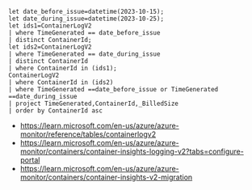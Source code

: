 ```
let date_before_issue=datetime(2023-10-15);
let date_during_issue=datetime(2023-10-25);
let ids1=ContainerLogV2
| where TimeGenerated == date_before_issue
| distinct ContainerId;
let ids2=ContainerLogV2
| where TimeGenerated == date_during_issue
| distinct ContainerId
| where ContainerId in (ids1);
ContainerLogV2
| where ContainerId in (ids2)
| where TimeGenerated ==date_before_issue or TimeGenerated ==date_during_issue
| project TimeGenerated,ContainerId,_BilledSize
| order by ContainerId asc 
```

- https://learn.microsoft.com/en-us/azure/azure-monitor/reference/tables/containerlogv2
- https://learn.microsoft.com/en-us/azure/azure-monitor/containers/container-insights-logging-v2?tabs=configure-portal
- https://learn.microsoft.com/en-us/azure/azure-monitor/containers/container-insights-v2-migration
